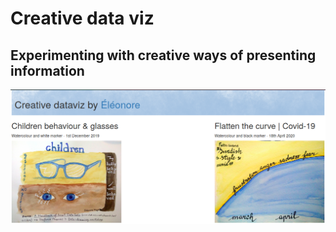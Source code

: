 # Creative data viz

## Experimenting with creative ways of presenting information



![screenshot of the webpage](img/creative_dataviz.png)

